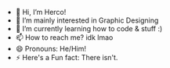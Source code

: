 - 👋 Hi, I’m Herco!
- 👀 I’m mainly interested in Graphic Designing
- 🌱 I’m currently learning how to code & stuff :)
- 📫 How to reach me? idk lmao
- 😄 Pronouns: He/Him!
- ⚡ Here's a Fun fact: There isn't.

<!---
ukakooo/ukakooo is a ✨ special ✨ repository because its `README.md` (this file) appears on your GitHub profile.
You can click the Preview link to take a look at your changes.
--->
